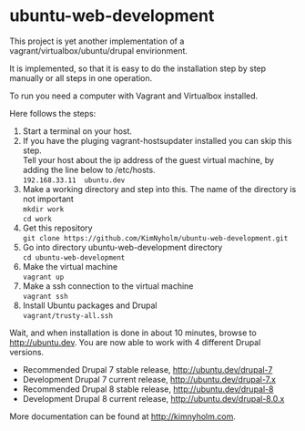# ubuntu-web-development
This project is yet another implementation of a vagrant/virtualbox/ubuntu/drupal envirionment.

It is implemented, so that it is easy to do the installation step by step manually
or all steps in one operation.

To run you need a computer with Vagrant and Virtualbox installed.

Here follows the steps:
<ol><li>Start a terminal on your host.</li>
<li>If you have the pluging vagrant-hostsupdater installed you can skip this step.<br>
Tell your host about the ip address of the guest virtual machine, by adding the line below to /etc/hosts.<br> 
<code>192.168.33.11  ubuntu.dev</code>
</li>
<li>Make a working directory and step into this. The name of the directory is not important<br>
<code>mkdir work</code><br>
<code>cd work</code>
<li>Get this repository<br>
<code>git clone https://github.com/KimNyholm/ubuntu-web-development.git</code>
</li>
<li>Go into directory ubuntu-web-development directory<br>
<code>cd ubuntu-web-development</code>
</li>
<li>Make the virtual machine<br>
<code>vagrant up</code>
</li>
<li>Make a ssh connection to the virtual machine<br>
<code>vagrant ssh</code>
</li>
<li>Install Ubuntu packages and Drupal<br>
<code>vagrant/trusty-all.ssh</code>
</li>
</ol>

Wait, and when installation is done in about 10 minutes, browse to http://ubuntu.dev. You are now able to work with
4 different Drupal versions.
<ul>  
  <li>Recommended Drupal 7 stable release, <a href="http://ubuntu.dev/drupal-7">http://ubuntu.dev/drupal-7</a></li>
  <li>Development Drupal 7 current release, <a href="http://ubuntu.dev/drupal-7.x">http://ubuntu.dev/drupal-7.x</a></li>
  <li>Recommended Drupal 8 stable release, <a href="http://ubuntu.dev/drupal-8">http://ubuntu.dev/drupal-8</a></li>
  <li>Development Drupal 8 current release, <a href="http://ubuntu.dev/drupal-8.0.x">http://ubuntu.dev/drupal-8.0.x</a></li>
</ul>

More documentation can be found at http://kimnyholm.com.
